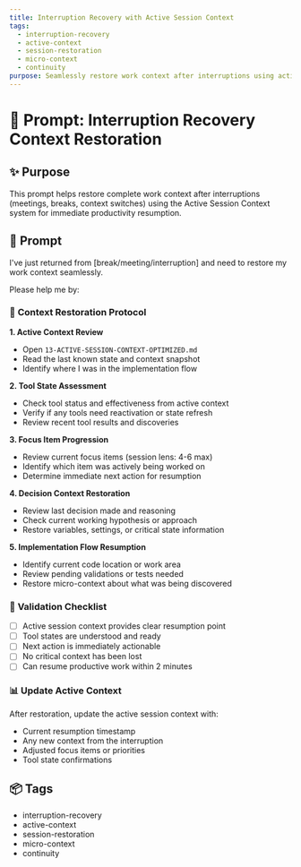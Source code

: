 ```yaml
---
title: Interruption Recovery with Active Session Context
tags:
  - interruption-recovery
  - active-context
  - session-restoration
  - micro-context
  - continuity
purpose: Seamlessly restore work context after interruptions using active session context tracking
---
```


# 🔄 Prompt: Interruption Recovery Context Restoration

## ✨ Purpose
This prompt helps restore complete work context after interruptions (meetings, breaks, context switches) using the Active Session Context system for immediate productivity resumption.

## 🧠 Prompt

I've just returned from [break/meeting/interruption] and need to restore my work context seamlessly.

Please help me by:

### 🎯 **Context Restoration Protocol**

**1. Active Context Review**
* Open `13-ACTIVE-SESSION-CONTEXT-OPTIMIZED.md`
* Read the last known state and context snapshot
* Identify where I was in the implementation flow

**2. Tool State Assessment**
* Check tool status and effectiveness from active context
* Verify if any tools need reactivation or state refresh
* Review recent tool results and discoveries

**3. Focus Item Progression**
* Review current focus items (session lens: 4-6 max)
* Identify which item was actively being worked on
* Determine immediate next action for resumption

**4. Decision Context Restoration**
* Review last decision made and reasoning
* Check current working hypothesis or approach
* Restore variables, settings, or critical state information

**5. Implementation Flow Resumption**
* Identify current code location or work area
* Review pending validations or tests needed
* Restore micro-context about what was being discovered

### 🔧 **Validation Checklist**
- [ ] Active session context provides clear resumption point
- [ ] Tool states are understood and ready
- [ ] Next action is immediately actionable
- [ ] No critical context has been lost
- [ ] Can resume productive work within 2 minutes

### 📊 **Update Active Context**
After restoration, update the active session context with:
* Current resumption timestamp
* Any new context from the interruption
* Adjusted focus items or priorities
* Tool state confirmations

## 📦 Tags
- interruption-recovery
- active-context
- session-restoration
- micro-context
- continuity